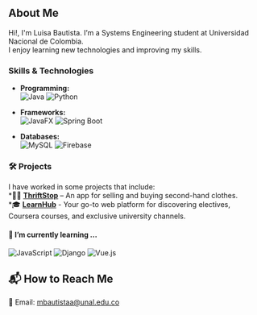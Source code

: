 ## About Me  
Hi!, I'm Luisa Bautista.
I’m a Systems Engineering student at Universidad Nacional de Colombia.  
I enjoy learning new technologies and improving my skills. 


### Skills & Technologies

   *   **Programming:**  
![Java](https://img.shields.io/badge/Java-ED8B00?style=for-the-badge&logo=java&logoColor=white)
![Python](https://img.shields.io/badge/Python-3776AB?style=for-the-badge&logo=python&logoColor=white)

   *   **Frameworks:**  
![JavaFX](https://img.shields.io/badge/JavaFX-0095D5?style=for-the-badge&logo=java&logoColor=white)
![Spring Boot](https://img.shields.io/badge/Spring_Boot-6DB33F?style=for-the-badge&logo=spring-boot&logoColor=white)

   *  **Databases:**  
![MySQL](https://img.shields.io/badge/MySQL-4479A1?style=for-the-badge&logo=mysql&logoColor=white)
![Firebase](https://img.shields.io/badge/Firebase-FFCA28?style=for-the-badge&logo=firebase&logoColor=black)

### 🛠️ Projects
I have worked in some projects that include:  
  *👚👖 [**ThriftStop**](https://github.com/mbautistaa02/THRIFTSTOP) – An app for selling and buying second-hand clothes.  
  *🎓 [**LearnHub**](https://github.com/ISJOLUAN/Repositorio_grupal-Ingenieria_de_software_1-2024-2) - Your go-to web platform for discovering electives, Coursera courses, and exclusive university channels.
  
#### 🌱 I’m currently learning ...
![JavaScript](https://img.shields.io/badge/JavaScript-F7DF1E?style=for-the-badge&logo=javascript&logoColor=black)
![Django](https://img.shields.io/badge/Django-092E20?style=for-the-badge&logo=django&logoColor=white)
![Vue.js](https://img.shields.io/badge/Vue.js-4FC08D?style=for-the-badge&logo=vue.js&logoColor=white)

## 📬 How to Reach Me  

📧 Email: [mbautistaa@unal.edu.co](mailto:mbautistaa@unal.edu.co)  
<!--
**mbautistaa02/mbautistaa02** is a ✨ _special_ ✨ repository because its `README.md` (this file) appears on your GitHub profile.

Here are some ideas to get you started:

- 🔭 I’m currently working on ...
- 🌱 I’m currently learning ...
- 👯 I’m looking to collaborate on ...
- 🤔 I’m looking for help with ...
- 💬 Ask me about ...
- 📫 How to reach me: ...
- 😄 Pronouns: ...
- ⚡ Fun fact: ...
-->
